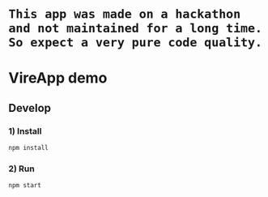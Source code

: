 # `This app was made on a hackathon and not maintained for a long time. So expect a very pure code quality.`

# VireApp demo



## Develop


### 1) Install

```bash
npm install
```

### 2) Run

```bash
npm start
```
